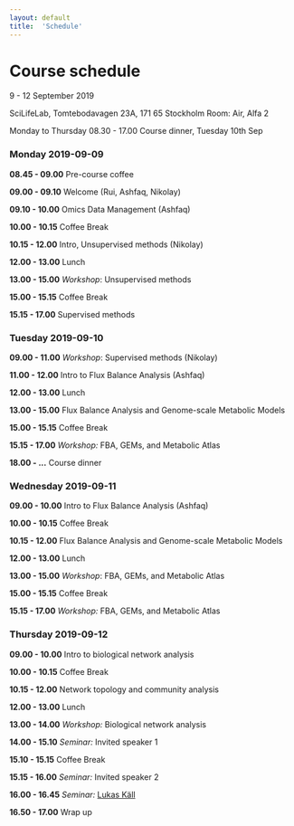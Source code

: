 ```yaml
---
layout: default
title:  'Schedule'
---
```

# Course schedule

9 - 12 September 2019

SciLifeLab, Tomtebodavagen 23A, 171 65 Stockholm
Room: Air, Alfa 2

Monday to Thursday 08.30 - 17.00
Course dinner, Tuesday 10th Sep

### Monday 2019-09-09

**08.45 - 09.00** Pre-course coffee

**09.00 - 09.10** Welcome (Rui, Ashfaq, Nikolay)

**09.10 - 10.00** Omics Data Management (Ashfaq)

**10.00 - 10.15** Coffee Break

**10.15 - 12.00** Intro, Unsupervised methods (Nikolay)

**12.00 - 13.00** Lunch

**13.00 - 15.00** *Workshop*: Unsupervised methods

**15.00 - 15.15** Coffee Break

**15.15 - 17.00** Supervised methods


### Tuesday 2019-09-10

**09.00 - 11.00** *Workshop*: Supervised methods (Nikolay)

**11.00 - 12.00** Intro to Flux Balance Analysis (Ashfaq)

**12.00 - 13.00** Lunch

**13.00 - 15.00** Flux Balance Analysis and Genome-scale Metabolic Models

**15.00 - 15.15** Coffee Break

**15.15 - 17.00** *Workshop:* FBA, GEMs, and Metabolic Atlas

**18.00 - ...** Course dinner


### Wednesday 2019-09-11

**09.00 - 10.00** Intro to Flux Balance Analysis (Ashfaq)

**10.00 - 10.15** Coffee Break

**10.15 - 12.00** Flux Balance Analysis and Genome-scale Metabolic Models

**12.00 - 13.00** Lunch

**13.00 - 15.00** *Workshop*: FBA, GEMs, and Metabolic Atlas

**15.00 - 15.15** Coffee Break

**15.15 - 17.00** *Workshop:* FBA, GEMs, and Metabolic Atlas


### Thursday 2019-09-12

**09.00 - 10.00** Intro to biological network analysis

**10.00 - 10.15** Coffee Break

**10.15 - 12.00** Network topology and community analysis

**12.00 - 13.00** Lunch

**13.00 - 14.00** *Workshop:* Biological network analysis

**14.00 - 15.10** *Seminar:* Invited speaker 1

**15.10 - 15.15** Coffee Break

**15.15 - 16.00** *Seminar:* Invited speaker 2

**16.00 - 16.45** *Seminar:* [Lukas Käll][1]

**16.50 - 17.00** Wrap up



[1]: http://kaell.org/


